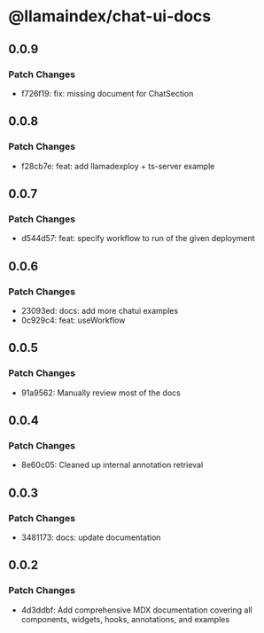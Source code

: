 # @llamaindex/chat-ui-docs

## 0.0.9

### Patch Changes

- f726f19: fix: missing document for ChatSection

## 0.0.8

### Patch Changes

- f28cb7e: feat: add llamadexploy + ts-server example

## 0.0.7

### Patch Changes

- d544d57: feat: specify workflow to run of the given deployment

## 0.0.6

### Patch Changes

- 23093ed: docs: add more chatui examples
- 0c929c4: feat: useWorkflow

## 0.0.5

### Patch Changes

- 91a9562: Manually review most of the docs

## 0.0.4

### Patch Changes

- 8e60c05: Cleaned up internal annotation retrieval

## 0.0.3

### Patch Changes

- 3481173: docs: update documentation

## 0.0.2

### Patch Changes

- 4d3ddbf: Add comprehensive MDX documentation covering all components, widgets, hooks, annotations, and examples
